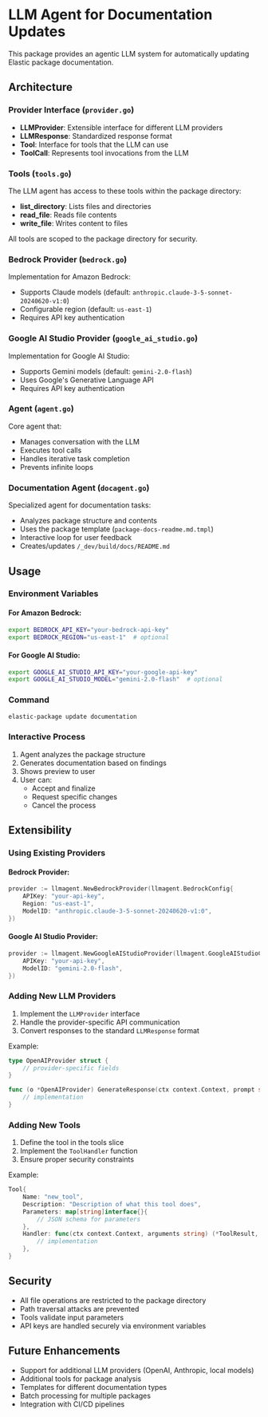 # LLM Agent for Documentation Updates

This package provides an agentic LLM system for automatically updating Elastic package documentation.

## Architecture

### Provider Interface (`provider.go`)
- **LLMProvider**: Extensible interface for different LLM providers
- **LLMResponse**: Standardized response format
- **Tool**: Interface for tools that the LLM can use
- **ToolCall**: Represents tool invocations from the LLM

### Tools (`tools.go`)
The LLM agent has access to these tools within the package directory:
- **list_directory**: Lists files and directories
- **read_file**: Reads file contents  
- **write_file**: Writes content to files

All tools are scoped to the package directory for security.

### Bedrock Provider (`bedrock.go`)
Implementation for Amazon Bedrock:
- Supports Claude models (default: `anthropic.claude-3-5-sonnet-20240620-v1:0`)
- Configurable region (default: `us-east-1`)
- Requires API key authentication

### Google AI Studio Provider (`google_ai_studio.go`)
Implementation for Google AI Studio:
- Supports Gemini models (default: `gemini-2.0-flash`)
- Uses Google's Generative Language API
- Requires API key authentication

### Agent (`agent.go`)
Core agent that:
- Manages conversation with the LLM
- Executes tool calls
- Handles iterative task completion
- Prevents infinite loops

### Documentation Agent (`docagent.go`)
Specialized agent for documentation tasks:
- Analyzes package structure and contents
- Uses the package template (`package-docs-readme.md.tmpl`)
- Interactive loop for user feedback
- Creates/updates `/_dev/build/docs/README.md`

## Usage

### Environment Variables

#### For Amazon Bedrock:
```bash
export BEDROCK_API_KEY="your-bedrock-api-key"
export BEDROCK_REGION="us-east-1"  # optional
```

#### For Google AI Studio:
```bash
export GOOGLE_AI_STUDIO_API_KEY="your-google-api-key"
export GOOGLE_AI_STUDIO_MODEL="gemini-2.0-flash"  # optional
```

### Command
```bash
elastic-package update documentation
```

### Interactive Process
1. Agent analyzes the package structure
2. Generates documentation based on findings
3. Shows preview to user
4. User can:
   - Accept and finalize
   - Request specific changes
   - Cancel the process

## Extensibility

### Using Existing Providers

#### Bedrock Provider:
```go
provider := llmagent.NewBedrockProvider(llmagent.BedrockConfig{
    APIKey: "your-api-key",
    Region: "us-east-1",
    ModelID: "anthropic.claude-3-5-sonnet-20240620-v1:0",
})
```

#### Google AI Studio Provider:
```go
provider := llmagent.NewGoogleAIStudioProvider(llmagent.GoogleAIStudioConfig{
    APIKey: "your-api-key", 
    ModelID: "gemini-2.0-flash",
})
```

### Adding New LLM Providers
1. Implement the `LLMProvider` interface
2. Handle the provider-specific API communication
3. Convert responses to the standard `LLMResponse` format

Example:
```go
type OpenAIProvider struct {
    // provider-specific fields
}

func (o *OpenAIProvider) GenerateResponse(ctx context.Context, prompt string, tools []Tool) (*LLMResponse, error) {
    // implementation
}
```

### Adding New Tools
1. Define the tool in the tools slice
2. Implement the `ToolHandler` function
3. Ensure proper security constraints

Example:
```go
Tool{
    Name: "new_tool",
    Description: "Description of what this tool does",
    Parameters: map[string]interface{}{
        // JSON schema for parameters
    },
    Handler: func(ctx context.Context, arguments string) (*ToolResult, error) {
        // implementation
    },
}
```

## Security

- All file operations are restricted to the package directory
- Path traversal attacks are prevented
- Tools validate input parameters
- API keys are handled securely via environment variables

## Future Enhancements

- Support for additional LLM providers (OpenAI, Anthropic, local models)
- Additional tools for package analysis
- Templates for different documentation types
- Batch processing for multiple packages
- Integration with CI/CD pipelines
